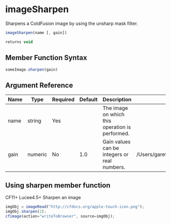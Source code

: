 # imageSharpen

 Sharpens a ColdFusion image by using the unsharp mask filter.

```javascript
imageSharpen(name [, gain])
```

```javascript
returns void
```

## Member Function Syntax

```javascript
someImage.sharpen(gain)
```

## Argument Reference

| Name | Type | Required | Default | Description | Values |
| --- | --- | --- | --- | --- | --- |
| name | string | Yes |  | The image on which this operation is performed. |  |
| gain | numeric | No | 1.0 | Gain values can be integers or real numbers. | /Users/garethedwards/development/github/cfdocs/docs/functions/imagesharpen.md|< 0: the image is blurred. |

## Using sharpen member function

CF11+ Lucee4.5+ Sharpen an image

```javascript
imgObj = imageRead("http://cfdocs.org/apple-touch-icon.png");
imgObj.sharpen(2);
cfimage(action="writeToBrowser", source=imgObj);
```
